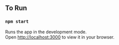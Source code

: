 ## To Run
### `npm start`

Runs the app in the development mode.\
Open [http://localhost:3000](http://localhost:3000) to view it in your browser.

